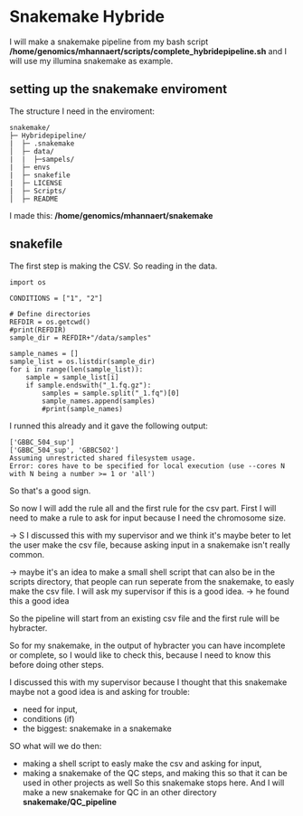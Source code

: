 # Snakemake Hybride 
I will make a snakemake pipeline from my bash script **/home/genomics/mhannaert/scripts/complete_hybridepipeline.sh** and I will use my illumina snakemake as example. 

## setting up the snakemake enviroment
The structure I need in the enviroment: 
````
snakemake/
├─ Hybridepipeline/
|  ├─ .snakemake
│  ├─ data/
|  |  ├─sampels/
|  ├─ envs
|  ├─ snakefile
|  ├─ LICENSE
|  ├─ Scripts/
│  ├─ README
````
I made this: **/home/genomics/mhannaert/snakemake**

## snakefile 
The first step is making the CSV. 
So reading in the data. 
````
import os

CONDITIONS = ["1", "2"]

# Define directories
REFDIR = os.getcwd()
#print(REFDIR)
sample_dir = REFDIR+"/data/samples"

sample_names = []
sample_list = os.listdir(sample_dir)
for i in range(len(sample_list)):
    sample = sample_list[i]
    if sample.endswith("_1.fq.gz"):
        samples = sample.split("_1.fq")[0]
        sample_names.append(samples)
        #print(sample_names)
````
 
I runned this already and it gave the following output: 
````
['GBBC_504_sup']
['GBBC_504_sup', 'GBBC502']
Assuming unrestricted shared filesystem usage.
Error: cores have to be specified for local execution (use --cores N with N being a number >= 1 or 'all')
````
So that's a good sign. 

So now I will add the rule all and the first rule for the csv part. 
First I will need to make a rule to ask for input because I need the chromosome size. 

-> S I discussed this with my supervisor and we think it's maybe beter to let the user make the csv file, because asking input in a snakemake isn't really common. 

-> maybe it's an idea to make a small shell script that can also be in the scripts directory, that people can run seperate from the snakemake, to easly make the csv file. I will ask my supervisor if this is a good idea. -> he found this a good idea

So the pipeline will start from an existing csv file and the first rule will be hybracter. 

So for my snakemake, 
in the output of hybracter you can have incomplete or complete, so I would like to check this, because I need to know this before doing other steps. 

I discussed this with my supervisor because I thought that this snakemake maybe not a good idea is and asking for trouble: 
- need for input, 
- conditions (if)
- the biggest: snakemake in a snakemake

SO what will we do then: 
- making a shell script to easly make the csv and asking for input, 
- making a snakemake of the QC steps, and making this so that it can be used in other projects as well
So this snakemake stops here. And I will make a new snakemake for QC in an other directory **snakemake/QC_pipeline**